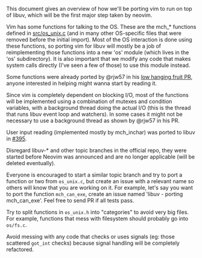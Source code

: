 This document gives an overview of how we'll be porting vim to run on top of libuv, which will be the first major step taken by neovim.

Vim has some functions for talking to the OS. These are the mch_* functions defined in [src/os_unix.c](https://github.com/neovim/neovim/blob/master/src/nvim/os_unix.c) (and in many other OS-specific files that were removed before the initial import). Most of the OS interaction is done using these functions, so porting vim for libuv will mostly be a job of reimplementing those functions into a new 'os' module (which lives in the 'os' subdirectory). It is also important  that we modify any code that makes system calls directly (I've seen a few of those) to use this module instead.

Some functions were already ported by @rjw57 in his [low hanging fruit PR](https://github.com/neovim/neovim/pull/115), anyone interested in helping might wanna start by reading it.

Since vim is completely dependent on blocking I/O, most of the functions will be implemented using a combination of mutexes and condition variables, with a background thread doing the actual I/O (this is the thread that runs libuv event loop and watchers). In some cases it might not be necessary to use a background thread as shown by @rjw57 in his PR.

User input reading (implemented mostly by mch_inchar) was ported to libuv in [#395](https://github.com/neovim/neovim/pull/395).

Disregard libuv-* and other topic branches in the official repo, they were started before Neovim was announced and are no longer applicable (will be deleted eventually).

Everyone is encouraged to start a similar topic branch and try to port a function or two from `os_unix.c`, but create an issue with a relevant name so others will know that you are working on it. For example, let's say you want to port the function `mch_can_exe`, create an issue named 'libuv - porting mch_can_exe'. Feel free to send PR if all tests pass.

Try to split functions in `os_unix.h` into "categories" to avoid very big files. For example, functions that mess with filesystem should probably go into `os/fs.c`.

Avoid messing with any code that checks or uses signals (eg: those scattered `got_int` checks) because signal handling will be completely refactored.